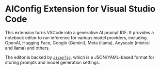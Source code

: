 # AIConfig Extension for Visual Studio Code

This extension turns VSCode into a generative AI prompt IDE. It provides a notebook editor to run inference for various model providers, including OpenAI, Hugging Face, Google (Gemini), Meta (llama), Anyscale (mixtral and llama) and others.

The editor is backed by [`aiconfig`](https://github.com/lastmile-ai/aiconfig), which is a JSON/YAML-based format for storing prompts and model generation settings.